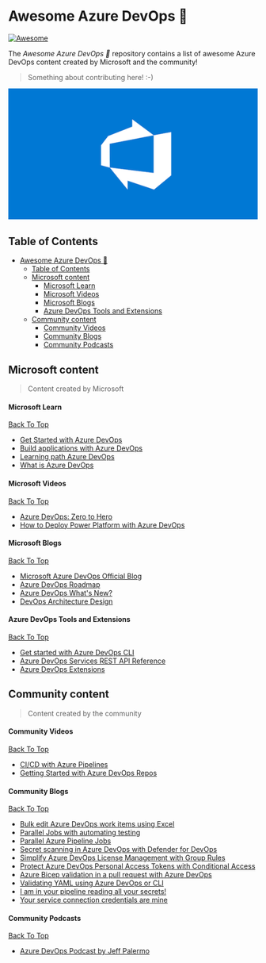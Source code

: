 # Awesome Azure DevOps 🚀
[![Awesome](https://cdn.rawgit.com/sindresorhus/awesome/d7305f38d29fed78fa85652e3a63e154dd8e8829/media/badge.svg)](https://github.com/sindresorhus/awesome)

The _Awesome Azure DevOps 🚀_ repository contains a list of awesome Azure DevOps content created by Microsoft and the community!


> Something about contributing here! :-)

<p align="center">
  <img src="images/AzureDevOpsHeader.png">
</p>

## Table of Contents

- [Awesome Azure DevOps 🚀](#awesome-azure-devops-)
  - [Table of Contents](#table-of-contents)
  - [Microsoft content](#microsoft-content)
      - [Microsoft Learn](#microsoft-learn)
      - [Microsoft Videos](#microsoft-videos)
      - [Microsoft Blogs](#microsoft-blogs)
      - [Azure DevOps Tools and Extensions](#azure-devops-tools-and-extensions)
  - [Community content](#community-content)
      - [Community Videos](#community-videos)
      - [Community Blogs](#community-blogs)
      - [Community Podcasts](#community-podcasts)

## Microsoft content

> Content created by Microsoft

#### Microsoft Learn

[Back To Top](#Table-Of-Contents)

- [Get Started with Azure DevOps](https://learn.microsoft.com/en-us/training/paths/evolve-your-devops-practices/)
- [Build applications with Azure DevOps](https://learn.microsoft.com/en-us/training/paths/build-applications-with-azure-devops/)
- [Learning path Azure DevOps](https://learn.microsoft.com/en-us/training/browse/?expanded=azure&products=azure-devops)
- [What is Azure DevOps](https://learn.microsoft.com/en-us/azure/devops/user-guide/what-is-azure-devops?toc=%2Fazure%2Fdevops%2Fget-started%2Ftoc.json&view=azure-devops)


#### Microsoft Videos

[Back To Top](#Table-Of-Contents)

- [Azure DevOps: Zero to Hero](https://www.youtube.com/watch?v=DoWhZO7nbCY)
- [How to Deploy Power Platform with Azure DevOps](https://www.youtube.com/watch?v=iHpSuw8Ap48&t=758s)

#### Microsoft Blogs

[Back To Top](#Table-Of-Contents)

- [Microsoft Azure DevOps Official Blog](https://devblogs.microsoft.com/devops/)
- [Azure DevOps Roadmap](https://learn.microsoft.com/en-us/azure/devops/release-notes/features-timeline)
- [Azure DevOps What's New?](https://learn.microsoft.com/en-us/azure/devops/release-notes/docswhatsnew/)
- [DevOps Architecture Design](https://learn.microsoft.com/en-us/azure/architecture/guide/devops/devops-start-here)

#### Azure DevOps Tools and Extensions

[Back To Top](#Table-Of-Contents)

- [Get started with Azure DevOps CLI](https://learn.microsoft.com/en-us/azure/devops/cli/?view=azure-devops)
- [Azure DevOps Services REST API Reference](https://learn.microsoft.com/en-us/rest/api/azure/devops/?view=azure-devops-rest-7.1)
- [Azure DevOps Extensions](https://marketplace.visualstudio.com/azuredevops)

## Community content

> Content created by the community

#### Community Videos

[Back To Top](#Table-Of-Contents)

- [CI/CD with Azure Pipelines](https://www.youtube.com/watch?v=4BibQ69MD8c)
- [Getting Started with Azure DevOps Repos](https://www.youtube.com/watch?v=qLhVWJvox7g)

#### Community Blogs

[Back To Top](#Table-Of-Contents)

- [Bulk edit Azure DevOps work items using Excel](https://www.techielass.com/bulk-edit-azure-devops-work-items-using-excel/)
- [Parallel Jobs with automating testing](https://samlearnsazure.blog/2021/01/26/parallel-jobs-with-automating-testing/)
- [Parallel Azure Pipeline Jobs](https://samlearnsazure.blog/2020/02/11/parallel-azure-pipelines-jobs/)
- [Secret scanning in Azure DevOps with Defender for DevOps](https://johnlokerse.dev/2023/05/24/secret-scanning-in-azure-devops-with-defender-for-devops/)
- [Simplify Azure DevOps License Management with Group Rules](https://johnlokerse.dev/2023/04/15/simplify-azure-devops-license-management-with-group-rules/)
- [Protect Azure DevOps Personal Access Tokens with Conditional Access](https://johnlokerse.dev/2023/03/12/protect-azure-devops-personal-access-tokens-with-conditional-access/)
- [Azure Bicep validation in a pull request with Azure DevOps](https://johnlokerse.dev/2022/04/20/azure-bicep-validation-in-a-pull-request-with-azure-devops/)
- [Validating YAML using Azure DevOps or CLI](https://johnlokerse.dev/2022/02/07/validating-yaml-using-azure-devops-or-cli/)
- [I am in your pipeline reading all your secrets!](https://www.devjev.nl/posts/2022/i-am-in-your-pipeline-reading-all-your-secrets/)
- [Your service connection credentials are mine](https://www.devjev.nl/posts/2022/your-service-connection-credentials-are-mine/)

#### Community Podcasts

[Back To Top](#Table-Of-Contents)

- [Azure DevOps Podcast by Jeff Palermo](http://azuredevopspodcast.clear-measure.com/)